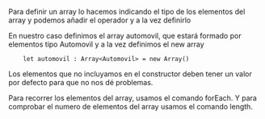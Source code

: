 Para definir un array lo hacemos indicando el tipo de los elementos del array
y podemos añadir el operador y a la vez definirlo

En nuestro caso definimos el array automovil, que estará formado por elementos tipo Automovil y a la vez definimos el new array

        let automovil : Array<Automovil> = new Array()

Los elementos que no incluyamos en el constructor deben tener un valor por defecto para que no nos dé problemas.

Para recorrer los elementos del array, usamos el comando forEach. Y para comprobar el numero de elementos del array usamos el comando length.

